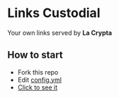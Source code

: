 # Links Custodial

Your own links served by **La Crypta**

## How to start

- Fork this repo
- Edit [config.yml](blob/main/config.yml)
- [Click to see it](https://custodial.lacrypta.ar/referrer)
